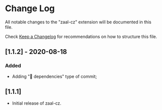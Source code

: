 # Change Log

All notable changes to the "zaal-cz" extension will be documented in this file.

Check [Keep a Changelog](http://keepachangelog.com/) for recommendations on how to structure this file.

## [1.1.2] - 2020-08-18

### Added

- Adding "🚀 dependencies" type of commit;

## [1.1.1]

- Initial release of zaal-cz.
